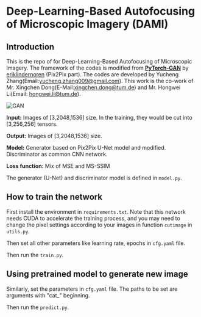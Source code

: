 # Deep-Learning-Based Autofocusing of Microscopic Imagery (DAMI)

## Introduction

This is the repo of for Deep-Learning-Based Autofocusing of Microscopic Imagery. The framework of the codes is modified from **[ PyTorch-GAN](https://github.com/eriklindernoren/PyTorch-GAN)** by [eriklindernoren](https://github.com/eriklindernoren) (Pix2Pix part). The codes are developed by Yucheng Zhang(Email:yucheng.zhang009@gmail.com). This work is the co-work of Mr. Xingchen Dong(E-Mail:[xingchen.dong@tum.de](mailto:xingchen.dong@tum.de)) and Mr. Hongwei Li(Email: hongwei.li@tum.de).

![GAN](https://github.com/yuchengZhang009/DLBA/blob/main/GAN.png)

**Input:** Images of [3,2048,1536] size. In the training, they would be cut into [3,256,256] tensors.

**Output:** Images of [3,2048,1536] size.

**Model:** Generator based on Pix2Pix U-Net model and modified. Discriminator as common CNN network.

**Loss function:** Mix of MSE and MS-SSIM

The generator (U-Net) and discriminator model is defined in `model.py`.

## How to train the network

First install the environment in `requirements.txt`. Note that this network needs CUDA to accelerate the training process, and you may need to change the pixel settings according to your images in function `cutimage` in `utils.py`.

Then set all other parameters like learning rate, epochs in `cfg.yaml` file. 

Then run the `train.py`.

## Using pretrained model to generate new image

Similarly, set the parameters in `cfg.yaml` file. The paths to be set are arguments with "cat_" beginning.

Then run the `predict.py`.

